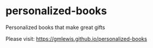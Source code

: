 # personalized-books
Personalized books that make great gifts

Please visit:
https://gmlewis.github.io/personalized-books
